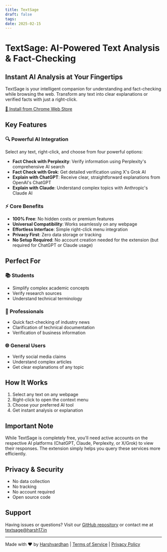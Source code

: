 ```yaml
---
title: TextSage
draft: false
tags: 
date: 2025-02-15
---
```


# TextSage: AI-Powered Text Analysis & Fact-Checking

## Instant AI Analysis at Your Fingertips
TextSage is your intelligent companion for understanding and fact-checking while browsing the web. Transform any text into clear explanations or verified facts with just a right-click.

[🚀 Install from Chrome Web Store](https://chromewebstore.google.com/detail/textsage-ai-factchecking/abdikojdjeedacfmhofkpikjdomaceao)

## Key Features

### 🔍 Powerful AI Integration
Select any text, right-click, and choose from four powerful options:
* **Fact Check with Perplexity**: Verify information using Perplexity's comprehensive AI search
* **Fact Check with Grok**: Get detailed verification using X's Grok AI
* **Explain with ChatGPT**: Receive clear, straightforward explanations from OpenAI's ChatGPT
* **Explain with Claude**: Understand complex topics with Anthropic's Claude AI

### ⚡ Core Benefits
* **100% Free**: No hidden costs or premium features
* **Universal Compatibility**: Works seamlessly on any webpage
* **Effortless Interface**: Simple right-click menu integration
* **Privacy First**: Zero data storage or tracking
* **No Setup Required**: No account creation needed for the extension (but required for ChatGPT or Claude usage)

## Perfect For

### 📚 Students
* Simplify complex academic concepts
* Verify research sources
* Understand technical terminology

### 💼 Professionals
* Quick fact-checking of industry news
* Clarification of technical documentation
* Verification of business information

### 🌐 General Users
* Verify social media claims
* Understand complex articles
* Get clear explanations of any topic

## How It Works
1. Select any text on any webpage
2. Right-click to open the context menu
3. Choose your preferred AI tool
4. Get instant analysis or explanation

## Important Note
While TextSage is completely free, you'll need active accounts on the respective AI platforms (ChatGPT, Claude, Perplexity, or X/Grok) to view their responses. The extension simply helps you query these services more efficiently.

## Privacy & Security
* No data collection
* No tracking
* No account required
* Open source code

## Support
Having issues or questions? Visit our [GitHub repository](https://github.com/harshvardhaniimi/textsage) or contact me at [textsage@harsh17.in](mailto:textsage@harsh17.in)

---

Made with ❤️ by [Harshvardhan](www.harsh17.in) | [Terms of Service](#) | [Privacy Policy](#)